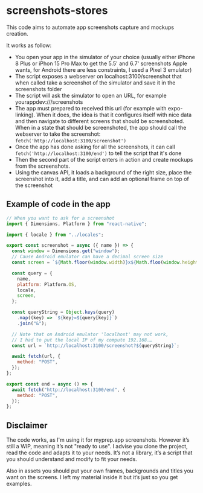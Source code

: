# screenshots-stores

This code aims to automate app screenshots capture and mockups creation.

It works as follow:

- You open your app in the simulator of your choice (usually either iPhone 8 Plus or iPhon 15 Pro Max to get the 5.5' and 6.7' screenshots Apple wants, for Android there are less constraints, I used a Pixel 3 emulator)
- The script exposes a webserver on localhost:3100/screenshot that when called take a screenshot of the simulator and save it in the screenshots folder
- The script will ask the simulator to open an URL, for example yourappdev:///screenshots
- The app must prepared to received this url (for example with expo-linking). When it does, the idea is that it configures itself with nice data and then navigate to different screens that should be screenshoted. When in a state that should be screenshoted, the app should call the webserver to take the screenshot: `fetch('http://localhost:3100/screenshot')`
- Once the app has done asking for all the screenshots, it can call `fetch('http://localhost:3100/end')` to tell the script that it's done
- Then the second part of the script enters in action and create mockups from the screenshots.
- Using the canvas API, it loads a background of the right size, place the screenshot into it, add a title, and can add an optional frame on top of the screenshot

## Example of code in the app

```javascript
// When you want to ask for a screenshot
import { Dimensions, Platform } from "react-native";

import { locale } from "../locales";

export const screenshot = async ({ name }) => {
  const window = Dimensions.get("window");
  // Cause Android emulator can have a decimal screen size
  const screen = `${Math.floor(window.width)}x${Math.floo(window.height)}`;

  const query = {
    name,
    platform: Platform.OS,
    locale,
    screen,
  };

  const queryString = Object.keys(query)
    .map((key) => `${key}=${query[key]}`)
    .join("&");

  // Note that on Android emulator 'localhost' may not work,
  // I had to put the local IP of my compute 192.168.…
  const url = `http://localhost:3100/screenshot?${queryString}`;

  await fetch(url, {
    method: "POST",
  });
};

export const end = async () => {
  await fetch("http://localhost:3100/end", {
    method: "POST",
  });
};
```

## Disclaimer

The code works, as I'm using it for myprep.app screenshots. However it’s still a WIP, meaning it’s not "ready to use". I advise you clone the project, read the code and adapts it to your needs. It’s not a library, it’s a script that you should understand and modify to fit your needs.

Also in assets you should put your own frames, backgrounds and titles you want on the screens. I left my material inside it but it’s just so you get examples.
